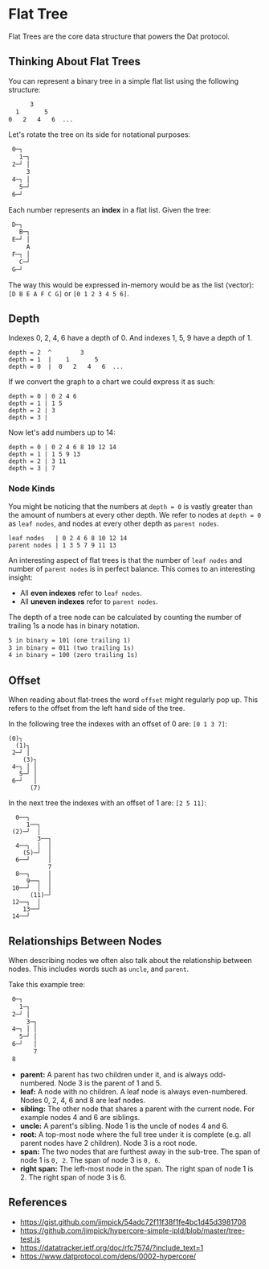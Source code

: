 # Flat Tree
Flat Trees are the core data structure that powers the Dat protocol.

## Thinking About Flat Trees
You can represent a binary tree in a simple flat list using the following
structure:

```txt
      3
  1       5
0   2   4   6  ...
```

Let's rotate the tree on its side for notational purposes:

```txt
 0─┐
   1─┐
 2─┘ │
     3
 4─┐ │
   5─┘
 6─┘
```

Each number represents an **index** in a flat list. Given the tree:

```txt
 D─┐
   B─┐
 E─┘ │
     A
 F─┐ │
   C─┘
 G─┘
```

The way this would be expressed in-memory would be as the list (vector):
`[D B E A F C G]` or `[0 1 2 3 4 5 6]`.

## Depth

Indexes 0, 2, 4, 6 have a depth of 0. And indexes 1, 5, 9 have a depth of 1.

```text
depth = 2  ^        3
depth = 1  |    1       5
depth = 0  |  0   2   4   6  ...
```

If we convert the graph to a chart we could express it as such:

```text
depth = 0 | 0 2 4 6
depth = 1 | 1 5
depth = 2 | 3
depth = 3 |
```

Now let's add numbers up to 14:

```text
depth = 0 | 0 2 4 6 8 10 12 14
depth = 1 | 1 5 9 13
depth = 2 | 3 11
depth = 3 | 7
```

### Node Kinds

You might be noticing that the numbers at `depth = 0` is vastly greater than the
amount of numbers at every other depth. We refer to nodes at `depth = 0` as
`leaf nodes`, and nodes at every other depth as `parent nodes`.

```text
leaf nodes   | 0 2 4 6 8 10 12 14
parent nodes | 1 3 5 7 9 11 13
```

An interesting aspect of flat trees is that the number of `leaf nodes` and
number of `parent nodes` is in perfect balance. This comes to an interesting
insight:

- All __even indexes__ refer to `leaf nodes`.
- All __uneven indexes__ refer to `parent nodes`.

The depth of a tree node can be calculated by counting the number of trailing 1s
a node has in binary notation.

```txt
5 in binary = 101 (one trailing 1)
3 in binary = 011 (two trailing 1s)
4 in binary = 100 (zero trailing 1s)
```

## Offset
When reading about flat-trees the word `offset` might regularly pop up. This
refers to the offset from the left hand side of the tree.

In the following tree the indexes with an offset of 0 are: `[0 1 3 7]`:

```text
(0)┐
  (1)┐
 2─┘ │
    (3)┐
 4─┐ │ │
   5─┘ │
 6─┘   │
      (7)
```

In the next tree the indexes with an offset of 1 are: `[2 5 11]`:

```text
  0──┐
     1──┐
 (2)─┘  │
        3──┐
  4──┐  │  │
    (5)─┘  │
  6──┘     │
           7
  8──┐     │
     9──┐  │
 10──┘  │  │
      (11)─┘
 12──┐  │
    13──┘
 14──┘
```

## Relationships Between Nodes
When describing nodes we often also talk about the relationship between nodes.
This includes words such as `uncle`, and `parent`.

Take this example tree:

```txt
 0─┐
   1─┐
 2─┘ │
     3─┐
 4─┐ │ │
   5─┘ │
 6─┘   │
       7
 8
```

- __parent:__ A parent has two children under it, and is always odd-numbered.
    Node 3 is the parent of 1 and 5.
- __leaf:__ A node with no children. A leaf node is always even-numbered.
    Nodes 0, 2, 4, 6 and 8 are leaf nodes.
- __sibling:__ The other node that shares a parent with the current node. For
    example nodes 4 and 6 are siblings.
- __uncle:__ A parent's sibling. Node 1 is the uncle of nodes 4 and 6.
- __root:__ A top-most node where the full tree under it is complete (e.g. all
    parent nodes have 2 children). Node 3 is a root node.
- __span:__ The two nodes that are furthest away in the sub-tree. The span of
    node 1 is `0, 2`. The span of node 3 is `0, 6`.
- __right span:__ The left-most node in the span. The right span of node 1 is 2.
    The right span of node 3 is 6.

## References
- https://gist.github.com/jimpick/54adc72f11f38f1fe4bc1d45d3981708
- https://github.com/jimpick/hypercore-simple-ipld/blob/master/tree-test.js
- https://datatracker.ietf.org/doc/rfc7574/?include_text=1
- https://www.datprotocol.com/deps/0002-hypercore/
